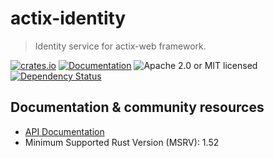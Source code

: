 # actix-identity

> Identity service for actix-web framework.

[![crates.io](https://img.shields.io/crates/v/actix-identity?label=latest)](https://crates.io/crates/actix-identity)
[![Documentation](https://docs.rs/actix-identity/badge.svg?version=0.4.0-beta.2)](https://docs.rs/actix-identity/0.4.0-beta.2)
![Apache 2.0 or MIT licensed](https://img.shields.io/crates/l/actix-identity)
[![Dependency Status](https://deps.rs/crate/actix-identity/0.4.0-beta.2/status.svg)](https://deps.rs/crate/actix-identity/0.4.0-beta.2)

## Documentation & community resources

* [API Documentation](https://docs.rs/actix-identity)
* Minimum Supported Rust Version (MSRV): 1.52
